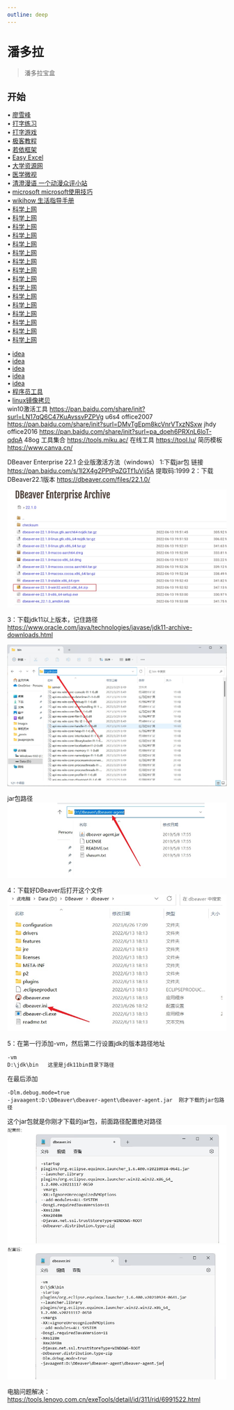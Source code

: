 ```yaml
---
outline: deep
---
```


# 潘多拉

> 潘多拉宝盒

## 开始
• [廖雪峰](https://liaoxuefeng.com/)  
• [打字练习](http://www.daziba.cn/dzlx/)  
• [打字游戏](https://zty.pe/)  
• [极客教程](https://geek-docs.com/)  
• [若依框架](https://www.ruoyi.vip/)  
• [Easy Excel](https://easyexcel.opensource.alibaba.com/)  
• [大学资源网](https://www.dxzy163.com/)  
• [医学微视](https://www.mvyxws.cn/)  
• [清澄漫语 一个动漫众评小站](https://hzy.pw/dm/index.html)  
• [microsoft microsoft使用技巧](https://support.microsoft.com/zh-cn/windows)  
• [wikihow 生活指导手册](https://zh.wikihow.com/%E9%A6%96%E9%A1%B5)  
• [科学上网](https://github.com/shadowsocks/shadowsocks-windows/releases)  
• [科学上网](https://www.lanzous.com/i9vh5da)  
• [科学上网](https://github.com/shadowsocks/ShadowsocksX-NG/releases)  
• [科学上网](https://github.com/shadowsocks/shadowsocks-qt5/wiki/Installation)  
• [科学上网](https://www.lanzous.com/i9vh5da)  
• [科学上网](https://apkpure.com/store/apps/details?id=cc.dingnet.yunfangp)  
• [科学上网](https://apkpure.com/wang-vpn-%E2%9D%A4%EF%B8%8F-free-fast-stable-best-vpn-just-try-it/com.findtheway)  
• [科学上网](https://sfcloud.live/auth/register)  
• [科学上网](https://stc-spades-beta1.com/auth/register)  
• [科学上网](https://kaolay.com/assets/auth/register.js)  
• [科学上网](https://drive.google.com/file/d/1SwPri33OdG2usGlEqdCXXoY1Kq0vA3vP/view)  
• [科学上网](https://lncn.org/)  
• [科学上网](https://fanqiangdang.com/)  
• [科学上网](https://ssrtool.us/)  
• [科学上网](https://www.wallmama.com/ssr/)  
• [科学上网](https://www.freevpnnet.com/)  

• [idea](http://idea.lanyus.com/)  
• [idea](https://soft.macxf.com/soft/3533.html)  
• [idea](https://paicoding.com/article/detail/210)  
• [idea](https://idea.javatiku.cn/)  
• [idea](https://www.javatiku.cn/ideaguide.html)  
• [程序员工具](https://www.cxy965.com/)  
• [linux镜像拷贝](https://etcher.balena.io/)  
win10激活工具 https://pan.baidu.com/share/init?surl=LN17qQ6C47KuAvssvPZPVg u6s4
office2007 https://pan.baidu.com/share/init?surl=DMvTgEpm8kcVnrVTxzNSxw jhdy
office2016 https://pan.baidu.com/share/init?surl=pa_doeh6PRXnL6loT-qdpA 48og
工具集合 https://tools.miku.ac/ 
在线工具 https://tool.lu/
简历模板 https://www.canva.cn/




DBeaver Enterprise 22.1 企业版激活方法（windows）
1:下载jar包
链接 https://pan.baidu.com/s/1l2X4g2PPtPqZGTf1uVij5A
提取码:1999
2：下载DBeaver22.1版本
https://dbeaver.com/files/22.1.0/

![](../public/images/83.png)

3：下载jdk11以上版本，记住路径
https://www.oracle.com/java/technologies/javase/jdk11-archive-downloads.html

![](../public/images/84.png)

jar包路径
![](../public/images/85.png)

4：下载好DBeaver后打开这个文件
![](../public/images/86.png)

5：在第一行添加-vm，然后第二行设置jdk的版本路径地址
~~~
-vm 
D:\jdk\bin   这里是jdk11bin目录下路径
~~~
在最后添加
~~~
-Dlm.debug.mode=true
-javaagent:D:\DBeaver\dbeaver-agent\dbeaver-agent.jar  刚才下载的jar包路径
~~~
这个jar包就是你刚才下载的jar包，前面路径配置绝对路径
![](../public/images/87.png)
![](../public/images/88.png)


电脑问题解决：https://tools.lenovo.com.cn/exeTools/detail/id/311/rid/6991522.html












